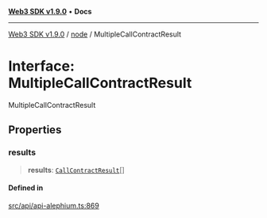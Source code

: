 [**Web3 SDK v1.9.0**](../../../README.md) • **Docs**

***

[Web3 SDK v1.9.0](../../../globals.md) / [node](../README.md) / MultipleCallContractResult

# Interface: MultipleCallContractResult

MultipleCallContractResult

## Properties

### results

> **results**: [`CallContractResult`](../type-aliases/CallContractResult.md)[]

#### Defined in

[src/api/api-alephium.ts:869](https://github.com/Mystic-Nayy/alephium-web3/blob/c1afd789a197ce5fe21f08c2965942090157c33d/packages/web3/src/api/api-alephium.ts#L869)
